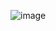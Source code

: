 ![image](https://github.com/giselescarvalho/markdown/assets/72405588/9d92d0e8-b1d9-4e3f-8ff5-a4b76a874a7b)
